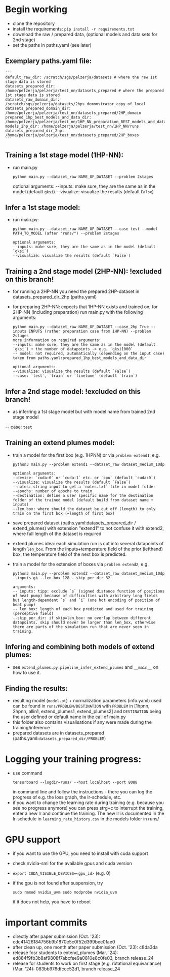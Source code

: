 # Begin working
- clone the repository
- install the requirements: `pip install -r requirements.txt`
- download the raw / prepared data, (optional models and data sets for 2nd stage) 
- set the paths in paths.yaml (see later)

## Exemplary paths.yaml file:

    ```
    default_raw_dir: /scratch/sgs/pelzerja/datasets # where the raw 1st stage data is stored
    datasets_prepared_dir: /home/pelzerja/pelzerja/test_nn/datasets_prepared # where the prepared 1st stage data is stored
    datasets_raw_domain_dir: /scratch/sgs/pelzerja/datasets/2hps_demonstrator_copy_of_local
    datasets_prepared_domain_dir: /home/pelzerja/pelzerja/test_nn/datasets_prepared/2HP_domain
    prepared_1hp_best_models_and_data_dir: /home/pelzerja/pelzerja/test_nn/1HP_NN_preparation_BEST_models_and_data
    models_2hp_dir: /home/pelzerja/pelzerja/test_nn/1HP_NN/runs
    datasets_prepared_dir_2hp: /home/pelzerja/pelzerja/test_nn/datasets_prepared/2HP_boxes
    ```

## Training a 1st stage model (1HP-NN):
- run main.py

    ```
    python main.py --dataset_raw NAME_OF_DATASET --problem 2stages
    ```
    optional arguments:
    --inputs: make sure, they are the same as in the model (default `gksi`)
    --visualize: visualize the results (default `False`)

## Infer a 1st stage model:
- run main.py:

    ```
    python main.py --dataset_raw NAME_OF_DATASET --case test --model PATH_TO_MODEL (after "runs/") --problem 2stages
    
    optional arguments:
    --inputs: make sure, they are the same as in the model (default `gksi`)
    --visualize: visualize the results (default `False`)
    ```
## Training a 2nd stage model (2HP-NN): !excluded on this branch!
- for running a 2HP-NN you need the prepared 2HP-dataset in datasets_prepared_dir_2hp (paths.yaml)
- for preparing 2HP-NN: expects that 1HP-NN exists and trained on; for 2HP-NN (including preparation) run main.py with the following arguments:

    ```
    python main.py --dataset_raw NAME_OF_DATASET --case_2hp True --inputs INPUTS (rather preparation case from 1HP-NN) --problem 2stages
    more information on required arguments:
    --inputs: make sure, they are the same as in the model (default `gksi`) + the number of datapoints -> e.g. `gksi1000`
    -- model: not required, automatically (depending on the input case) taken from paths.yaml:prepared_1hp_best_models_and_data_dir

    optional arguments:
    --visualize: visualize the results (default `False`)
    --case: `test`, `train` or `finetune` (default `train`)
    ```

## Infer a 2nd stage model: !excluded on this branch!

- as inferring a 1st stage model but with model name from trained 2nd stage model

-- case: `test`

## Training an extend plumes model:
- train a model for the first box (e.g. 1HPNN) or via `problem extend1`, e.g.

    ```
    python3 main.py --problem extend1 --dataset_raw dataset_medium_10dp

    optional arguments:
    --device: `cuda:0` or `cuda:1` etc. or `cpu` (default `cuda:0`)
    --visualize: visualize the results (default `False`)
    --notes: string input to get a `notes.txt` file in model folder
    --epochs: number of epochs to train
    --destination: define a user specific name for the destination folder of the trained model (default build from dataset name + inputs)
    --len_box: where should the dataset be cut off (length) to only train on the first box (=length of first box)
    ```
- save prepared dataset (paths.yaml:datasets_prepared_dir / extend_plumes) with extension "extend1" to not confuse it with extend2, where full length of the dataset is required
- extend plumes idea: each simulation run is cut into several datapoints of length `len_box`. From the inputs+temperature field of the prior (lefthand) box, the temperature field of the next box is predicted.
- train a model for the extension of boxes via `problem extend2`, e.g.
    ```
    python3 main.py --problem extend2 --dataset_raw dataset_medium_10dp --inputs gk --len_box 128 --skip_per_dir 32

    arguments:
    -- inputs: tipp: exclude `s` (signed distance function of positions of heat pump) because of difficulties with arbitrary long fields but length-dependent `s` and `i` (one hot encoding of position of heat pump) 
    -- len_box: length of each box predicted and used for training (perceptive field)
    --skip_per_dir: if skip=len_box: no overlap between different datapoints. skip should never be larger than len_box, otherwise there are parts of the simulation run that are never seen in training.
    ```

## Infering and combining both models of extend plumes:
- see `extend_plumes.py:pipeline_infer_extend_plumes` and `__main__` on how to use it.

## Finding the results:
- resulting model (`model.pt`) + normalization parameters (info.yaml) used can be found in `runs/PROBLEM/DESTINATION` with `PROBLEM` in [1hpnn, 2hpnn, allin1, extend_plumes1, extend_plumes2] and `DESTINATION` being the user defined or default name in the call of main.py
- this folder also contains visualisations if any were made during the training/inference
- prepared datasets are in datasets_prepared (paths.yaml:`datasets_prepared_dir/PROBLEM`)

# Logging your training progress:
- use command 
    ```
    tensorboard --logdir=runs/ --host localhost --port 8088
    ```
    in command line and follow the instructions - there you can log the progress of e.g. the loss graph, the lr-schedule, etc.
- if you want to change the learning rate during training (e.g. because you see no progress anymore) you can press strg+c to interrupt the training, enter a new lr and continue the training. The new lr is documented in the lr-schedule in `learning_rate_history.csv` in the models folder in runs/

# GPU support
- if you want to use the GPU, you need to install with cuda support
- check nvidia-smi for the available gpus and cuda version
- `export CUDA_VISIBLE_DEVICES=<gpu_id>` (e.g. 0)
- if the gpu is not found after suspension, try

    `sudo rmmod nvidia_uvm
    sudo modprobe nvidia_uvm`

    if it does not help, you have to reboot

# important commits
- directly after paper submission (Oct. '23): cdc41426184756b9b1870e5c0f52d399bee0fae0
- after clean up, one month after paper submission (Oct. '23): c8da3da
- release fosr students to extend_plumes (Mar. '24): ed884f9fb3b8af9808f7abcfee9a0810e8c0fe03, branch release_24
- release for students to work on first stage (e.g. rotational equivariance) (Mar. '24): 083bb976dfccc52d1, branch release_24
